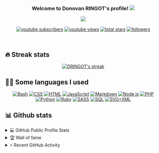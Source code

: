 <h3 align="center">
  Welcome to Donovan RINGOT's profile!
  <img src="https://media.giphy.com/media/hvRJCLFzcasrR4ia7z/giphy.gif" width="28">
</h3>

<!-- Typing SVG by DRINGOT - https://github.com/DRINGOT/readme-typing-svg -->
<p align="center">
  <a href="https://github.com/DRINGOT/readme-typing-svg"><img src="https://readme-typing-svg.herokuapp.com/?lines=Full-stack%20web%20developer;2%2B%20years%20of%20coding%20experience;Always%20learning%20new%20things&font=Fira%20Code&center=true&width=440&height=45&color=FFA500&vCenter=true&size=22"></a>
</p>

<p align="center">
  <a href="https://www.youtube.com/channel/UCF-iEC1MDCVTw9G-kSZWV9A?sub_confirmation=1">
    <img alt="youtube subscribers" title="Subscribe to my YouTube channel" src="https://custom-icon-badges.herokuapp.com/youtube/channel/subscribers/UCF-iEC1MDCVTw9G-kSZWV9A?color=%23E05D44&label=SUBSCRIBE&logo=video&logoColor=white&style=for-the-badge&labelColor=CE4630"/></a> 
  <a href="https://www.youtube.com/channel/UCF-iEC1MDCVTw9G-kSZWV9A">
    <img alt="youtube views" title="YouTube views" src="https://custom-icon-badges.herokuapp.com/youtube/channel/views/UCF-iEC1MDCVTw9G-kSZWV9A?color=%23E1AD0E&logo=video&logoColor=white&style=for-the-badge&labelColor=C79600"/></a> 
  <a href="https://github.com/DRINGOT?tab=repositories&sort=stargazers">
    <img alt="total stars" title="Total stars on GitHub" src="https://custom-icon-badges.herokuapp.com/badge/dynamic/json?logo=star&color=55960c&labelColor=488207&label=Stars&style=for-the-badge&query=%24.stars&url=https://api.github-star-counter.workers.dev/user/DRINGOT"/></a>
  <a href="https://github.com/DRINGOT?tab=followers">
    <img alt="followers" title="Follow me on Github" src="https://custom-icon-badges.herokuapp.com/github/followers/DRINGOT?color=236ad3&labelColor=1155ba&style=for-the-badge&logo=person-add&label=Follow&logoColor=white"/></a>    
</p>
<br/>

## 🔥 Streak stats
<p align="center">
    <a href="https://github.com/DRINGOT/github-readme-streak-stats">
      <img title="🔥 Get streak stats for your profile at git.io/streak-stats" alt="DRINGOT's streak" src="https://github-readme-streak-stats.herokuapp.com/?user=DRINGOT&theme=monokai&hide_border=true"/>
    </a>
  </p>

## 👨‍💻 Some languages I used

<p align="center">
    <a href="https://github.com/search?q=user%3ADRINGOT+language%3Abash"><img alt="Bash" src="https://img.shields.io/badge/Bash-121011.svg?logo=gnu-bash&logoColor=white"></a>
    <a href="https://github.com/search?q=user%3ADRINGOT+language%3Acss"><img alt="CSS" src="https://img.shields.io/badge/CSS-1572B6.svg?logo=css3&logoColor=white"></a>
    <a href="https://github.com/search?q=user%3ADRINGOT+language%3Ahtml"><img alt="HTML" src="https://img.shields.io/badge/HTML-E34F26.svg?logo=html5&logoColor=white"></a>
    <a href="https://github.com/search?q=user%3ADRINGOT+language%3Ajavascript"><img alt="JavaScript" src="https://img.shields.io/badge/JavaScript-F7DF1E.svg?logo=javascript&logoColor=black"></a>
    <a href="https://github.com/search?q=user%3ADRINGOT+language%3Amarkdown"><img alt="Markdown" src="https://img.shields.io/badge/Markdown-000000.svg?logo=markdown&logoColor=white"></a>
    <a href="https://github.com/search?q=user%3ADRINGOT+language%3Ajavascript"><img alt="Node.js" src="https://img.shields.io/badge/Node.js-43853D.svg?logo=node.js&logoColor=white"></a>
    <a href="https://github.com/search?q=user%3ADRINGOT+language%3Aphp"><img alt="PHP" src="https://img.shields.io/badge/PHP-777BB4.svg?logo=php&logoColor=white"></a>
    <a href="https://github.com/search?q=user%3ADRINGOT+language%3Apython"><img alt="Python" src="https://img.shields.io/badge/Python-14354C.svg?logo=python&logoColor=white"></a>
    <a href="https://github.com/search?q=user%3ADRINGOT+language%3Aruby"><img alt="Ruby" src="https://img.shields.io/badge/Ruby-CC342D.svg?logo=ruby&logoColor=white"></a>
    <a href="https://github.com/search?q=user%3ADRINGOT+language%3Asass"><img alt="SASS" src="https://img.shields.io/badge/Sass-hotpink.svg?logo=SASS&logoColor=white"></a>
    <a href="https://github.com/search?q=user%3ADRINGOT+language%3Asql"><img alt="SQL" src="https://custom-icon-badges.herokuapp.com/badge/SQL-025E8C.svg?logo=database&logoColor=white"></a>
    <a href="https://github.com/search?q=user%3ADRINGOT+language%3Asvg"><img alt="SVG+XML" src="https://img.shields.io/badge/SVG%2BXML-e0982c.svg?logo=svg&logoColor=white"></a>
</p>

## 📊 Github stats

<!-- https://github.com/anuraghazra/github-readme-stats -->
<details> 
  <summary>💻 GitHub Public Profile Stats</summary>
  <br/>
  <p align="center">
    <a href="https://github.com/anuraghazra/github-readme-stats"><img alt="DRINGOT's Github Stats" src="https://github-readme-stats.vercel.app/api/?username=DRINGOT&show_icons=true&count_private=true&theme=react&hide_border=true&bg_color=1F222E&title_color=F85D7F&icon_color=F8D866&include_all_commits=true&hide=issues" height="192px"/></a>
  </p>
  <!--<p align="center">
    <a href="https://github.com/anuraghazra/github-readme-stats"><img alt="DRINGOT's Top Languages in Public Repositories" src="https://github-readme-stats.vercel.app/api/top-langs/?username=DRINGOT&custom_title=Top%20Languages%20in%20Public %20Repositories&langs_count=10&theme=react&hide_border=true&bg_color=1F222E&title_color=F85D7F&icon_color=F8D866&hide=Jupyter%20Notebook" height="192px"/></a>
  </p>-->
  <p align="center">
    <a href="https://github.com/anuraghazra/github-readme-stats">
      <img alt="DRINGOT's Github Stats" src="https://github.com/DRINGOT/github-stats/blob/master/generated/languages.svg" height="200px"/>
    </a>
  </p>
</details>

<details>
  <summary>🏆 Wall of fame</summary>
  <br/>
  <p align="center">
    <a href="https://github.com/ashutosh00710/github-readme-activity-graph">
      <img alt="DRINGOT's Trophy Graph" src="https://github-profile-trophy.vercel.app/?username=DRINGOT&theme=onedark&no-frame=true" />
    </a>
  </p>
</details>

<details>
  <summary>⚡ Recent GitHub Activity</summary>
  <br/>
<!-- https://github.com/ashutosh00710/github-readme-activity-graph -->
<a href="https://github.com/ashutosh00710/github-readme-activity-graph"><img alt="DRINGOT's Activity Graph" src="https://activity-graph.herokuapp.com/graph?username=DRINGOT&bg_color=1F222E&color=F8D866&line=F85D7F&point=FFFFFF&hide_border=true" /></a>
</details>
